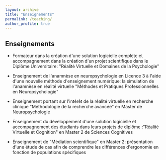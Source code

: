```yaml
---
layout: archive
title: "Enseignements"
permalink: /teaching/
author_profile: true
---
```


## Enseignements


* Formateur dans la création d'une solution logicielle complète et accompagnement dans la création d'un projet scientifique dans le Diplôme Universitaire: "Réalité Virtuelle et Domaines de la Psychologie"

* Enseignement de l'anamnèse en neuropsychologie en Licence 3 à l'aide d'une nouvelle méthode d'enseignement numérique: la simulation de l'anamnèse en réalité virtuelle
"Méthodes et Pratiques Professionnelles en Neuropsychologie"

* Enseignement portant sur l'intérêt de la réalité virtuelle en recherche clinique "Méthodologie de la recherche avancée" en Master de Neuropsychologie

* Enseignement du développement d'une solution logicielle et accompagnement des étudiants dans leurs projets de diplôme :"Réalité Virtuelle et Cognition" en Master 2 de Sciences Cognitives

* Enseignement de "Médiation scientifique" en Master 2: présentation d'une étude de cas afin de comprendre les différences d'ergonomie en fonction de populations spécifiques